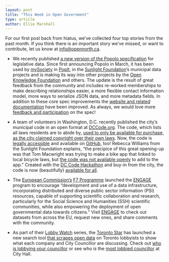 ```yaml
---
layout: post
title: "This Week in Open Government"
type: article
author: Ellie Marshall
---
```

For our first post back from hiatus, we’ve collected four top stories from the past month. If you think there is an important story we’ve missed, or want to contribute, let us know at [info@opennorth.ca](mailto:info@opennorth.ca). 

- We recently published [a new version of the Popolo specification](http://www.popoloproject.com) for legislative data. Since first announcing Popolo in March, it has been used by [mySociety](http://mysociety.org) in [PopIt](http://popit.mysociety.org/), in the [Sunlight Foundation](http://sunlightfoundation.com/)’s municipal data projects and is making its way into other projects by the [Open Knowledge Foundation](http://okfn.org/) and others. The update is the result of great feedback from the community and includes re-worked memberships to make describing relationships easier, a more flexible contact information model, more ways to serialize JSON data, and more metadata fields. In addition to these core spec improvements the [website and related documentation](http://popoloproject.com/) have been improved. As always, we would love more [feedback and participation](mailto:james@opennorth.ca) on the spec!

-  A team of volunteers in Washington, D.C. recently published the city’s municipal code in an open format at [DCCode.org](http://dccode.org). The code, which lists all laws residents are to abide by, [used to only be available for purchase, as the city claimed copyright over their own laws](https://freedom-to-tinker.com/blog/sjs/the-district-of-columbia-claims-copyright-on-the-law/). Now, the code is [legally accessible](http://macwright.org/2013/02/22/access-ownership.html) and available on [GitHub](https://github.com/openlawdc), too! Rebecca Williams from the Sunlight Foundation explains, “the precipice of this great opening-up was that Tom Macwright was trying to make a bike app that linked to local bicycle laws, but [the code was not available openly](http://macwright.org/2013/02/20/you-cannot-have-the-code.html) to add to the app.” Created with the [DC Code Hackathon](http://dccode.eventbrite.com/) and buy-in from the city, the code is now (beautifully) [available for all](http://dccode.org/browser/). 

- The [European Commission’s](http://en.wikipedia.org/wiki/European_Commission) [F7 Programme](http://cordis.europa.eu/fp7/home_en.html) launched the [ENGAGE](http://www.engagedata.eu/) program to encourage “development and use of a data infrastructure, incorporating distributed and diverse public sector information (PSI) resources, capable of supporting scientific collaboration and research, particularly for the Social Science and Humanities (SSH) scientific communities, while also empowering the deployment of open governmental data towards citizens.” Visit [ENGAGE](http://www.engagedata.eu/) to check out datasets from across the EU, request new ones, and share comments with the community.

- As part of their [Lobby Watch](http://www.thestar.com/news/city_hall/lobbyists.html) series, the [Toronto Star](www.thestar.com) has launched a new search tool [that scrapes open data](http://www.thestar.com/news/gta/2013/07/31/lobby_watch_how_we_did_it.html) on Toronto lobbyists to show what each company and City Councillor are discussing. Check out [who is lobbying your councillor](http://www.thestar.com/news/city_hall/lobbyists/lobbying_find_councillor.html) or see who is the [most lobbied councillor](http://www.thestar.com/news/city_hall/lobbyists/most-lobbied-councillors.html) at City Hall. 
 